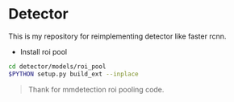 # Detector

This is my repository for reimplementing detector like faster rcnn.

- Install roi pool

```bash
cd detector/models/roi_pool
$PYTHON setup.py build_ext --inplace
```

> Thank for mmdetection roi pooling code.